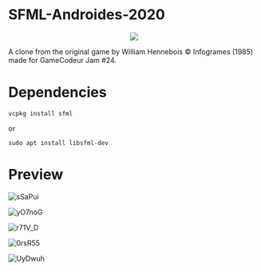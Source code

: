 # SFML-Androides-2020

<p align="center">
  <img src="https://github.com/user-attachments/assets/042b674c-3f0a-4f79-9ac3-a9bf26b1e867"/>
</p>

A clone from the original game by William Hennebois © Infogrames (1985) made for GameCodeur Jam #24.

# Dependencies
```
vcpkg install sfml
```

or

```
sudo apt install libsfml-dev
```

# Preview


![sSaPui](https://github.com/user-attachments/assets/ec15cabd-091d-46d4-a94b-0e6d7b8d351c)

![yO7noG](https://github.com/user-attachments/assets/6bf5a8c5-225d-47ac-81be-1c0b644cae45)

![r71V_D](https://github.com/user-attachments/assets/01d05647-8168-4dff-aded-9d04926737c1)

![0rsR55](https://github.com/user-attachments/assets/623b90f9-8663-4aa8-a770-556624a30c8a)

![UyDwuh](https://github.com/user-attachments/assets/163bbb7d-3698-4a4e-b819-4f996b965df0)
